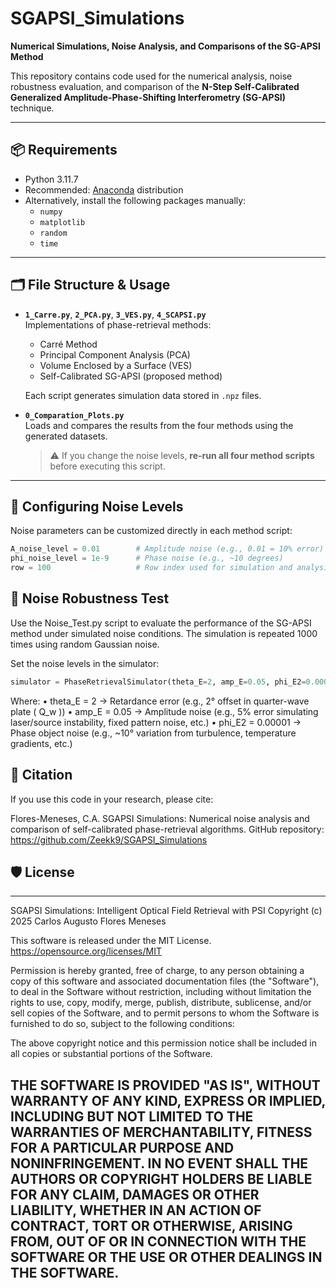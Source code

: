 # SGAPSI_Simulations

**Numerical Simulations, Noise Analysis, and Comparisons of the SG-APSI Method**

This repository contains code used for the numerical analysis, noise robustness evaluation, and comparison of the **N-Step Self-Calibrated Generalized Amplitude-Phase-Shifting Interferometry (SG-APSI)** technique.

---

## 📦 Requirements

- Python 3.11.7  
- Recommended: [Anaconda](https://www.anaconda.com/) distribution  
- Alternatively, install the following packages manually:
  - `numpy`
  - `matplotlib`
  - `random`
  - `time`

---

## 🗂 File Structure & Usage

- **`1_Carre.py`**, **`2_PCA.py`**, **`3_VES.py`**, **`4_SCAPSI.py`**  
  Implementations of phase-retrieval methods:
  - Carré Method
  - Principal Component Analysis (PCA)
  - Volume Enclosed by a Surface (VES)
  - Self-Calibrated SG-APSI (proposed method)

  Each script generates simulation data stored in `.npz` files.

- **`0_Comparation_Plots.py`**  
  Loads and compares the results from the four methods using the generated datasets.  
  > ⚠️ If you change the noise levels, **re-run all four method scripts** before executing this script.

---

## 🔧 Configuring Noise Levels

Noise parameters can be customized directly in each method script:

```python
A_noise_level = 0.01        # Amplitude noise (e.g., 0.01 = 10% error)
phi_noise_level = 1e-9      # Phase noise (e.g., ~10 degrees)
row = 100                   # Row index used for simulation and analysis
```

## 🧪 Noise Robustness Test

Use the Noise_Test.py script to evaluate the performance of the SG-APSI method under simulated noise conditions. The simulation is repeated 1000 times using random Gaussian noise.

Set the noise levels in the simulator:
```python
simulator = PhaseRetrievalSimulator(theta_E=2, amp_E=0.05, phi_E2=0.00001)
```
Where:
	•	theta_E = 2 → Retardance error (e.g., 2° offset in quarter-wave plate ( Q_w ))
	•	amp_E = 0.05 → Amplitude noise (e.g., 5% error simulating laser/source instability, fixed pattern noise, etc.)
	•	phi_E2 = 0.00001 → Phase object noise (e.g., ~10° variation from turbulence, temperature gradients, etc.)
 
## 📘 Citation

If you use this code in your research, please cite:

Flores-Meneses, C.A.
SGAPSI Simulations: Numerical noise analysis and comparison of self-calibrated phase-retrieval algorithms.
GitHub repository: https://github.com/Zeekk9/SGAPSI_Simulations

## 🛡 License
----------------------------------------------------------------------
SGAPSI Simulations: Intelligent Optical Field Retrieval with PSI
Copyright (c) 2025 Carlos Augusto Flores Meneses

This software is released under the MIT License.
https://opensource.org/licenses/MIT

Permission is hereby granted, free of charge, to any person obtaining
a copy of this software and associated documentation files (the "Software"),
to deal in the Software without restriction, including without limitation the
rights to use, copy, modify, merge, publish, distribute, sublicense, and/or
sell copies of the Software, and to permit persons to whom the Software is
furnished to do so, subject to the following conditions:

The above copyright notice and this permission notice shall be included
in all copies or substantial portions of the Software.

THE SOFTWARE IS PROVIDED "AS IS", WITHOUT WARRANTY OF ANY KIND,
EXPRESS OR IMPLIED, INCLUDING BUT NOT LIMITED TO THE WARRANTIES OF
MERCHANTABILITY, FITNESS FOR A PARTICULAR PURPOSE AND NONINFRINGEMENT.
IN NO EVENT SHALL THE AUTHORS OR COPYRIGHT HOLDERS BE LIABLE FOR ANY CLAIM,
DAMAGES OR OTHER LIABILITY, WHETHER IN AN ACTION OF CONTRACT, TORT OR OTHERWISE,
ARISING FROM, OUT OF OR IN CONNECTION WITH THE SOFTWARE OR THE USE OR OTHER
DEALINGS IN THE SOFTWARE.
----------------------------------------------------------------------
